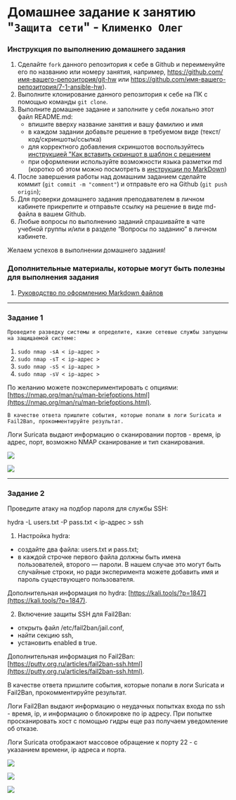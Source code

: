 # Домашнее задание к занятию "`Защита сети`" - `Клименко Олег`


### Инструкция по выполнению домашнего задания

   1. Сделайте `fork` данного репозитория к себе в Github и переименуйте его по названию или номеру занятия, например, https://github.com/имя-вашего-репозитория/git-hw или  https://github.com/имя-вашего-репозитория/7-1-ansible-hw).
   2. Выполните клонирование данного репозитория к себе на ПК с помощью команды `git clone`.
   3. Выполните домашнее задание и заполните у себя локально этот файл README.md:
      - впишите вверху название занятия и вашу фамилию и имя
      - в каждом задании добавьте решение в требуемом виде (текст/код/скриншоты/ссылка)
      - для корректного добавления скриншотов воспользуйтесь [инструкцией "Как вставить скриншот в шаблон с решением](https://github.com/netology-code/sys-pattern-homework/blob/main/screen-instruction.md)
      - при оформлении используйте возможности языка разметки md (коротко об этом можно посмотреть в [инструкции  по MarkDown](https://github.com/netology-code/sys-pattern-homework/blob/main/md-instruction.md))
   4. После завершения работы над домашним заданием сделайте коммит (`git commit -m "comment"`) и отправьте его на Github (`git push origin`);
   5. Для проверки домашнего задания преподавателем в личном кабинете прикрепите и отправьте ссылку на решение в виде md-файла в вашем Github.
   6. Любые вопросы по выполнению заданий спрашивайте в чате учебной группы и/или в разделе “Вопросы по заданию” в личном кабинете.
   
Желаем успехов в выполнении домашнего задания!
   
### Дополнительные материалы, которые могут быть полезны для выполнения задания

1. [Руководство по оформлению Markdown файлов](https://gist.github.com/Jekins/2bf2d0638163f1294637#Code)

---

### Задание 1

`Проведите разведку системы и определите, какие сетевые службы запущены на защищаемой системе:`

1. `sudo nmap -sA < ip-адрес >`
2. `sudo nmap -sT < ip-адрес >`
3. `sudo nmap -sS < ip-адрес >`
4. `sudo nmap -sV < ip-адрес >`

По желанию можете поэкспериментировать с опциями: [https://nmap.org/man/ru/man-briefoptions.html](https://nmap.org/man/ru/man-briefoptions.html).

`В качестве ответа пришлите события, которые попали в логи Suricata и Fail2Ban, прокомментируйте результат.`

Логи Suricata выдают информацию о сканировании портов - время, ip адрес, порт, возможно NMAP сканирование и тип сканирования.

![](https://cdn.discordapp.com/attachments/1265236202999779328/1277222358263791658/image.png?ex=66cc6183&is=66cb1003&hm=90b5aebcdf5bb5cb4b0b3b0beafd7b1f19228a9521075d5b0759eb98f7b37cd4&)

![](https://cdn.discordapp.com/attachments/1265236202999779328/1277224836787339264/image.png?ex=66cc63d2&is=66cb1252&hm=927fb2af37be8bd53c940338df50eef33d62a4149e6435e51e585980e9756dc7&)

---

### Задание 2

Проведите атаку на подбор пароля для службы SSH:

hydra -L users.txt -P pass.txt < ip-адрес > ssh

1. Настройка hydra:
- создайте два файла: users.txt и pass.txt;
- в каждой строчке первого файла должны быть имена пользователей, второго — пароли. В нашем случае это могут быть случайные строки, но ради эксперимента можете добавить имя и пароль существующего пользователя.

Дополнительная информация по hydra: [https://kali.tools/?p=1847](https://kali.tools/?p=1847).

2. Включение защиты SSH для Fail2Ban:

- открыть файл /etc/fail2ban/jail.conf,
- найти секцию ssh,
- установить enabled в true.

Дополнительная информация по Fail2Ban: [https://putty.org.ru/articles/fail2ban-ssh.html](https://putty.org.ru/articles/fail2ban-ssh.html).

В качестве ответа пришлите события, которые попали в логи Suricata и Fail2Ban, прокомментируйте результат.

Логи Fail2Ban выдают информацию о неудачных попытках входа по ssh - время, ip, и информацию о блокировке по ip адресу. При попытке просканировать хост с помощью гидры еще раз получаем уведомление об отказе.

Логи Suricata отображают массовое обращение к порту 22 - с указанием времени, ip адреса и порта.

![](https://cdn.discordapp.com/attachments/1265236202999779328/1277228117580058686/image.png?ex=66cc66e0&is=66cb1560&hm=171dc124c2ca3daf8e88baf58ad191cecfb951340a0ae9018f6f51b1c871288a&)

![](https://cdn.discordapp.com/attachments/1265236202999779328/1277230528755535964/image.png?ex=66cc691f&is=66cb179f&hm=da6395c28ebae44f5ef2d2972b4b214ca9093d55a11b2a815795b1b2413edbc8&)

![](https://cdn.discordapp.com/attachments/1265236202999779328/1277593848473976843/image.png?ex=66cdbb7e&is=66cc69fe&hm=8d9efe13059a62cb12bab3d9c19c93abb5088978bc0af4074a514852d3923adb&)
















